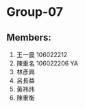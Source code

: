 # Group-07

## Members: <br/>
1. 王一晨 106022212<br/>
2. 陳重名 106022206  YA<br/>
3. 林彥興 <br/>
4. 呂長益 <br/>
5. 黃祎炜 <br/>
6. 陳重衡 <br/>

